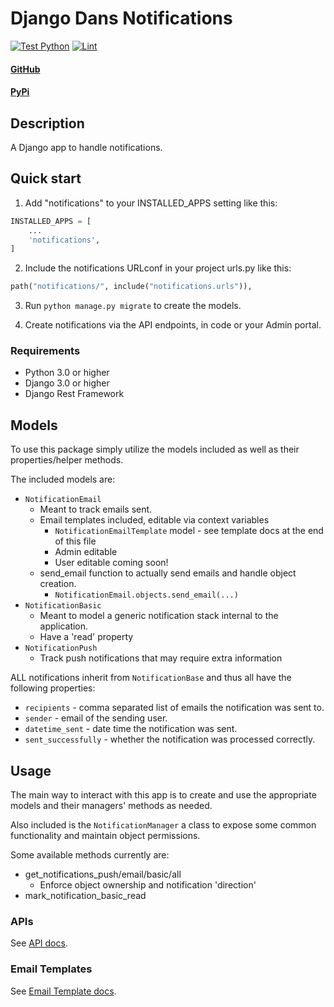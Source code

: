 # Django Dans Notifications

[![Test Python](https://github.com/dan1229/django_dans_notifications/actions/workflows/test_python.yml/badge.svg)](https://github.com/dan1229/django_dans_notifications/actions/workflows/test_python.yml)
[![Lint](https://github.com/dan1229/django_dans_notifications/actions/workflows/lint.yml/badge.svg)](https://github.com/dan1229/django_dans_notifications/actions/workflows/lint.yml)

#### [GitHub](https://github.com/dan1229/django_dans_notifications)

#### [PyPi](https://pypi.org/project/django-dans-notifications/)

## Description

A Django app to handle notifications.

## Quick start

1. Add "notifications" to your INSTALLED_APPS setting like this:

```python
INSTALLED_APPS = [
	...
	'notifications',
]
```

2. Include the notifications URLconf in your project urls.py like this:

```python
path("notifications/", include("notifications.urls")),
```

3. Run `python manage.py migrate` to create the models.

4. Create notifications via the API endpoints, in code or your Admin portal.

### Requirements

- Python 3.0 or higher
- Django 3.0 or higher
- Django Rest Framework

## Models

To use this package simply utilize the models included as well as their properties/helper methods.

The included models are:

- `NotificationEmail`
    - Meant to track emails sent.
    - Email templates included, editable via context variables
        - `NotificationEmailTemplate` model - see template docs at the end of this file
        - Admin editable
        - User editable coming soon!
    - send_email function to actually send emails and handle object creation.
        - `NotificationEmail.objects.send_email(...)`
- `NotificationBasic`
    - Meant to model a generic notification stack internal to the application.
    - Have a 'read' property
- `NotificationPush`
    - Track push notifications that may require extra information


ALL notifications inherit from `NotificationBase` and thus all have the following properties:
- `recipients` - comma separated list of emails the notification was sent to.
- `sender` - email of the sending user.
- `datetime_sent` - date time the notification was sent.
- `sent_successfully` - whether the notification was processed correctly.


## Usage

The main way to interact with this app is to create and use the appropriate models and their managers' methods as needed.

Also included is the `NotificationManager` a class to expose some common functionality and maintain object permissions.

Some available methods currently are:

- get_notifications_push/email/basic/all
    - Enforce object ownership and notification 'direction'
- mark_notification_basic_read

### APIs

See [API docs](./docs/apis.md).

### Email Templates

See [Email Template docs](./docs/email-templates.md).
